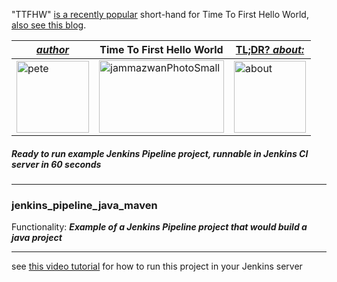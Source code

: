 "TTFHW" [is a recently popular](https://sendgrid.com/blog/three-ways-to-decrease-time-to-first-hello-world/) short-hand for Time To First Hello World, [also see this blog](https://betterologist.net/2016/08/jenkins-pipeline-ttfhw/).

|[**_author_**](https://betterologist.net/2016/06/jammazwan-for-hire/)|Time To First Hello World|[TL;DR? _about:_](https://youtu.be/lb0kqQYfNJw)|
| --- | --- | --- |
|<img class="style-svg" src="https://betterologist.net/wp-content/uploads/2016/05/pete-300x297.jpg" alt="pete" width="116" height="115" />|<img class="style-svg" src="https://betterologist.net/wp-content/uploads/2016/08/clockface.png" alt="jammazwanPhotoSmall" width="200" height="116" />|[<img class="style-svg" src="https://betterologist.net/wp-content/uploads/2016/08/jenkinsPipelineThumbnail.png" alt="about" width="115" height="115" />](https://youtu.be/lb0kqQYfNJw)|
##### Ready to run example Jenkins Pipeline project, runnable in Jenkins CI server in 60 seconds
---

### jenkins_pipeline_java_maven 

Functionality: **_Example of a Jenkins Pipeline project that would build a java project_**

---

see [this video tutorial](https://youtu.be/lb0kqQYfNJw) for how to run this project in your Jenkins server